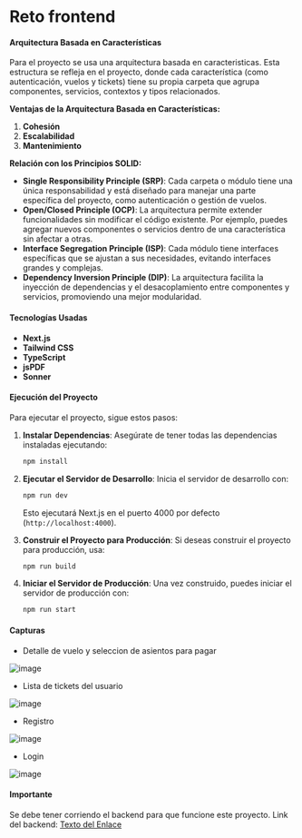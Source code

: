 # Reto frontend
#### Arquitectura Basada en Características

Para el proyecto se usa una arquitectura basada en caracteristicas. Esta estructura se refleja en el proyecto, donde cada característica (como autenticación, vuelos y tickets) tiene su propia carpeta que agrupa componentes, servicios, contextos y tipos relacionados.

**Ventajas de la Arquitectura Basada en Características:**

1. **Cohesión**
2. **Escalabilidad**
3. **Mantenimiento**

**Relación con los Principios SOLID:**

- **Single Responsibility Principle (SRP)**: Cada carpeta o módulo tiene una única responsabilidad y está diseñado para manejar una parte específica del proyecto, como autenticación o gestión de vuelos.
- **Open/Closed Principle (OCP)**: La arquitectura permite extender funcionalidades sin modificar el código existente. Por ejemplo, puedes agregar nuevos componentes o servicios dentro de una característica sin afectar a otras.
- **Interface Segregation Principle (ISP)**: Cada módulo tiene interfaces específicas que se ajustan a sus necesidades, evitando interfaces grandes y complejas.
- **Dependency Inversion Principle (DIP)**: La arquitectura facilita la inyección de dependencias y el desacoplamiento entre componentes y servicios, promoviendo una mejor modularidad.

#### Tecnologías Usadas

- **Next.js**
- **Tailwind CSS**
- **TypeScript**
- **jsPDF**
- **Sonner**

#### Ejecución del Proyecto

Para ejecutar el proyecto, sigue estos pasos:

1. **Instalar Dependencias**: Asegúrate de tener todas las dependencias instaladas ejecutando:
   ```bash
   npm install
   ```

2. **Ejecutar el Servidor de Desarrollo**: Inicia el servidor de desarrollo con:
   ```bash
   npm run dev
   ```
   Esto ejecutará Next.js en el puerto 4000 por defecto (`http://localhost:4000`).

3. **Construir el Proyecto para Producción**: Si deseas construir el proyecto para producción, usa:
   ```bash
   npm run build
   ```

4. **Iniciar el Servidor de Producción**: Una vez construido, puedes iniciar el servidor de producción con:
   ```bash
   npm run start
   ```
#### **Capturas**
- Detalle de vuelo y seleccion de asientos para pagar
  
![image](https://github.com/user-attachments/assets/8a0c1738-86c7-43b3-8915-21c031dceabe)

- Lista de tickets del usuario
  
![image](https://github.com/user-attachments/assets/fb3a6de5-0c8b-47ae-aedd-691b95962adb)

- Registro

![image](https://github.com/user-attachments/assets/5c356db5-3d04-4699-81fd-9600544bfff4)

- Login

![image](https://github.com/user-attachments/assets/9cce4273-105e-4b10-9a68-9fc009ef8efd)

#### **Importante**
Se debe tener corriendo el backend para que funcione este proyecto. Link del backend: [Texto del Enlace](http://ejemplo.com)
